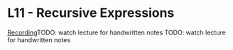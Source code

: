 # L11 - Recursive Expressions


[Recording](https://leccap.engin.umich.edu/leccap/player/r/KvGh4y)TODO: watch lecture for handwritten notes
TODO: watch lecture for handwritten notes
